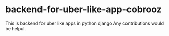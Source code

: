 # backend-for-uber-like-app-cobrooz
This is backend for uber like apps in python django
Any contributions would be helpul.

